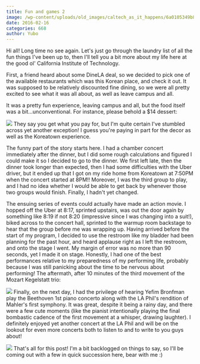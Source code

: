 ```yaml
---
title: Fun and games 2
image: /wp-content/uploads/old_images/caltech_as_it_happens/6a0105349b8251970b01bb08ba18a9970d.jpg
date: 2016-02-16
categories: 668
author: Yubo
---
```



Hi all! Long time no see again. Let's just go through the laundry list of all the fun things I've been up to, then I'll tell you a bit more about my life here at the good ol' California Institute of Technology.

First, a friend heard about some DineLA deal, so we decided to pick one of the available restaurants which was this Korean place, and check it out. It was supposed to be relatively discounted fine dining, so we were all pretty excited to see what it was all about, as well as leave campus and all.

It was a pretty fun experience, leaving campus and all, but the food itself was a bit...unconventional. For instance, please behold a $14 dessert:

![](/old_images/caltech_as_it_happens/6a0105349b8251970b01bb08ba18b4970d.jpg)
They say you get what you pay for, but I'm quite certain I've stumbled across yet another exception! I guess you're paying in part for the decor as well as the Koreatown experience.

The funny part of the story starts here. I had a chamber concert immediately after the dinner, but I did some rough calculations and figured I could make it so I decided to go to the dinner. We first left late, then the dinner took longer than expected, then I had some difficulties with the Uber driver, but it ended up that I got on my ride home from Koreatown at 7:50PM when the concert started at 8PM!! Moreover, I was the third group to play, and I had no idea whether I would be able to get back by whenever those two groups would finish. Finally, I hadn't yet changed.

The ensuing series of events could actually have made an action movie. I hopped off the Uber at 8:17, sprinted upstairs, was out the door again by something like 8:19 if not 8:20 (impressive since I was changing into a suit!), biked across to the concert hall, sprinted to the warmup room backstage to hear that the group before me was wrapping up. Having arrived before the start of my program, I decided to use the restroom like my bladder had been planning for the past hour, and heard applause right as I left the restroom, and onto the stage I went. My margin of error was no more than 90 seconds, yet I made it on stage. Honestly, I had one of the best performances relative to my preparedness of my performing life, probably because I was still panicking about the time to be nervous about performing! The aftermath, after 10 minutes of the third movement of the Mozart Kegelstatt trio:

![](/old_images/caltech_as_it_happens/6a0105349b8251970b01bb08ba18f0970d.jpg)
Finally, on the next day, I had the privilege of hearing Yefim Bronfman play the Beethoven 1st piano concerto along with the LA Phil's rendition of Mahler's first symphony. It was great, despite it being a rainy day, and there were a few cute moments (like the pianist intentionally playing the final bombastic cadence of the first movement at a whisper, drawing laughter). I definitely enjoyed yet another concert at the LA Phil and will be on the lookout for even more concerts both to listen to and to write to you guys about!

![](/old_images/caltech_as_it_happens/6a0105349b8251970b01b7c8154abb970b.jpg)
That's all for this post! I'm a bit backlogged on things to say, so I'll be coming out with a few in quick succession here, bear with me :)

